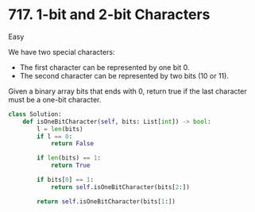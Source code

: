 # 717. 1-bit and 2-bit Characters

Easy

We have two special characters:

- The first character can be represented by one bit 0.
- The second character can be represented by two bits (10 or 11).

Given a binary array bits that ends with 0, return true if the last character must be a one-bit character.

```python
class Solution:
    def isOneBitCharacter(self, bits: List[int]) -> bool:
        l = len(bits)
        if l == 0:
            return False

        if len(bits) == 1:
            return True

        if bits[0] == 1:
            return self.isOneBitCharacter(bits[2:])

        return self.isOneBitCharacter(bits[1:])
```
